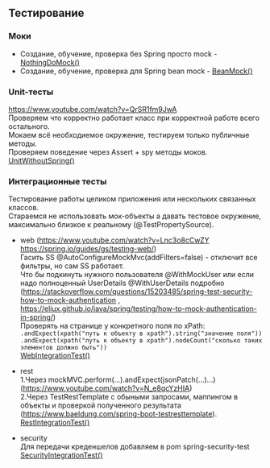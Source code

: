 ## Тестирование

### Моки
* Создание, обучение, проверка без Spring просто mock - [NothingDoMock()](src/test/java/com/example/learntest/service/PersonServiceTest_NothingDoMock.java)
* Создание, обучение, проверка для Spring bean mock  - [BeanMock()](src/test/java/com/example/learntest/service/PersonServiceTest_SpringMock.java)

### Unit-тесты
https://www.youtube.com/watch?v=QrSR1fm9JwA  
Проверяем что корректно работает класс при корректной работе всего остального.  
Мокаем всё необходиемое окружение, тестируем только публичные методы.  
Проверяем поведение через Assert + spy методы моков.  
[UnitWithoutSpring()](src/test/java/com/example/learntest/service/PersonServiceTest_Unit.java)
 
### Интеграционные тесты
Тестирование работы целиком приложения или нескольких связанных классов.  
Стараемся не использовать мок-объекты а давать тестовое окружение, максимально близкое к реальному (@TestPropertySource).  
* web  (https://www.youtube.com/watch?v=Lnc3o8cCwZY https://spring.io/guides/gs/testing-web/)  
Гасить SS @AutoConfigureMockMvc(addFilters=false) - отключит все фильтры, но сам SS работает.  
Что бы подкинуть нужного пользователя @WithMockUser или если надо полноценный UserDetails @WithUserDetails подробно (https://stackoverflow.com/questions/15203485/spring-test-security-how-to-mock-authentication , https://eliux.github.io/java/spring/testing/how-to-mock-authentication-in-spring/)  
Проверять на странице у конкретного поля по xPath:  
```.andExpect(xpath("путь к объекту в xpath").string("значение поля")) ```    
```.andExpect(xpath("путь к объекту в xpath").nodeCount("сколько таких элементов должно быть")) ```  
[WebIntegrationTest()](src/test/java/com/example/learntest/WebIntegrationTest.java)


* rest  
1.Через mockMVC.perform(...).andExpect(jsonPatch(...)...) (https://www.youtube.com/watch?v=N_e8qcYzHIA)    
2.Через TestRestTemplate с обыными запросами, маппингом в объекты и проверкой полученного результата (https://www.baeldung.com/spring-boot-testresttemplate).  
[RestIntegrationTest()](src/test/java/com/example/learntest/RestIntegrationTest.java)  


* security  
Для передачи креденшелов добавляем в pom spring-security-test  
[SecurityIntegrationTest()](src/test/java/com/example/learntest/SecurityIntegrationTest.java)



